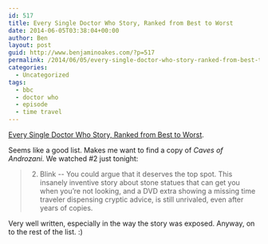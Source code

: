 ```yaml
---
id: 517
title: Every Single Doctor Who Story, Ranked from Best to Worst
date: 2014-06-05T03:38:04+00:00
author: Ben
layout: post
guid: http://www.benjaminoakes.com/?p=517
permalink: /2014/06/05/every-single-doctor-who-story-ranked-from-best-to-worst/
categories:
  - Uncategorized
tags:
  - bbc
  - doctor who
  - episode
  - time travel
---
```

[Every Single Doctor Who Story, Ranked from Best to Worst](http://io9.com/every-single-doctor-who-story-ranked-from-best-to-wors-1468104049).

Seems like a good list. Makes me want to find a copy of <cite>Caves of Androzani</cite>. We watched #2 just tonight:

> 2) Blink -- You could argue that it deserves the top spot. This insanely inventive story about stone statues that can get you when you&#8217;re not looking, and a DVD extra showing a missing time traveler dispensing cryptic advice, is still unrivaled, even after years of copies. 

Very well written, especially in the way the story was exposed. Anyway, on to the rest of the list. :)
